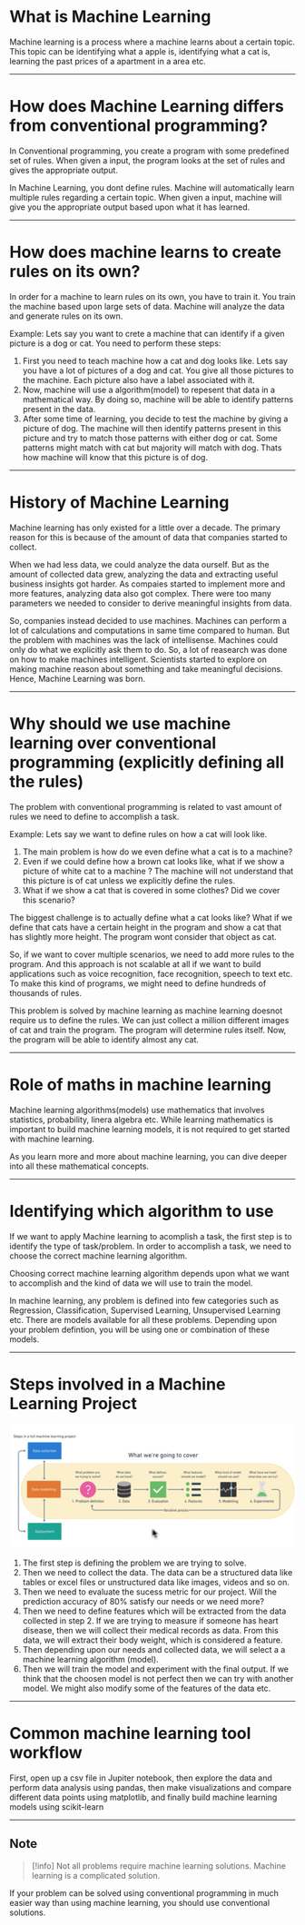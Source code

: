 
# What is Machine Learning

Machine learning is a process where a machine learns about a certain topic. This topic can be identifying what a apple is, identifying what a cat is, learning the past prices of a apartment in a area etc.

---
# How does Machine Learning differs from conventional programming?

In Conventional programming, you create a program with some predefined set of rules. When given a input, the program looks at the set of rules and gives the appropriate output.

In Machine Learning, you dont define rules. Machine will automatically learn multiple rules regarding a certain topic. When given a input, machine will give you the appropriate output based upon what it has learned.

---
# How does machine learns to create rules on its own?

In order for a machine to learn rules on its own, you have to train it. You train the machine based upon large sets of data. Machine will analyze the data and generate rules on its own.

Example: Lets say you want to crete a machine that can identify if a given picture is a dog or cat. You need to perform these steps:

1. First you need to teach machine how a cat and dog looks like. Lets say you have a lot of pictures of a dog and cat. You give all those pictures to the machine. Each picture also have a label associated with it.
2. Now, machine will use a algorithm(model) to repesent that data in a mathematical way. By doing so, machine will be able to identify patterns present in the data.
3. After some time of learning, you decide to test the machine by giving a picture of dog. The machine will then identify patterns present in this picture and try to match those patterns with either dog or cat. Some patterns might match with cat but majority will match with dog. Thats how machine will know that this picture is of dog. 

---
# History of Machine Learning

Machine learning has only existed for a little over a decade. The primary reason for this is because of the amount of data that companies started to collect.

When we had less data, we could analyze the data ourself. But as the amount of collected data grew, analyzing the data and extracting useful business insights got harder. As compaies started to implement more and more features, analyzing data also got complex. There were too many parameters we needed to consider to derive meaningful insights from data.

So, companies instead decided to use machines. Machines can perform a lot of calculations and computations in same time compared to human. But the problem with machines was the lack of intellisense. Machines could only do what we explicitly ask them to do. So, a lot of reasearch was done on how to make machines intelligent. Scientists started to explore on making machine reason about something and take meaningful decisions. Hence, Machine Learning was born.

---
# Why should we use machine learning over conventional programming (explicitly defining all the rules)

The problem with conventional programming is related to vast amount of rules we need to define to accomplish a task.

Example: Lets say we want to define rules on how a cat will look like.

1. The main problem is how do we even define what a cat is to a machine?
2. Even if we could define how a brown cat looks like, what if we show a picture of white cat to a machine ? The machine will not understand that this picture is of cat unless we explicitly define the rules.
3. What if we show a cat that is covered in some clothes? Did we cover this scenario?

The biggest challenge is to actually define what a cat looks like? What if we define that cats have a certain height in the program and show a cat that has slightly more height. The program wont consider that object as cat.

So, if we want to cover multiple scenarios, we need to add more rules to the program. And this approach is not scalable at all if we want to build applications such as voice recognition, face recognition, speech to text etc. To make this kind of programs, we might need to define hundreds of thousands of rules.

This problem is solved by machine learning as machine learning doesnot require us to define the rules. We can just collect a million different images of cat and train the program. The program will determine rules itself. Now, the program will be able to identify almost any cat.

---
# Role of maths in machine learning

Machine learning algorithms(models) use mathematics that involves statistics, probability, linera algebra etc. While learning mathematics is important to build machine learning models, it is not required to get started with machine learning.

As you learn more and more about machine learning, you can dive deeper into all these mathematical concepts.

---
# Identifying which algorithm to use

If we want to apply Machine learning to acomplish a task, the first step is to identify the type of task/problem. In order to accomplish a task, we need to choose the correct machine learning algorithm.

Choosing correct machine learning algorithm depends upon what we want to accomplish and the kind of data we will use to train the model.

In machine learning, any problem is defined into few categories such as Regression, Classification, Supervised Learning, Unsupervised Learning etc. There are models available for all these problems. Depending upon your problem defintion, you will be using one or combination of these models.

---
# Steps involved in a Machine Learning Project

![Steps involved in a machine learning project](../assets/images/machine-learning-steps.png)

1. The first step is defining the problem we are trying to solve.
2. Then we need to collect the data. The data can be a structured data like tables or excel files or unstructured data like images, videos and so on.
3. Then we need to evaluate the sucess metric for our project. Will the prediction accuracy of 80% satisfy our needs or we need more?
4. Then we need to define features which will be extracted from the data collected in step 2. If we are trying to measure if someone has heart disease, then we will collect their medical records as data. From this data, we will extract their body weight, which is considered a feature.
5. Then depending upon our needs and collected data, we will select a a machine learning algorithm (model).
6. Then we will train the model and experiment with the final output. If we think that the choosen model is not perfect then we can try with another model. We might also modify some of the features of the data etc.

---
# Common machine learning tool workflow

First, open up a csv file in Jupiter notebook, then explore the data and perform data analysis using pandas, then make visualizations and compare different data points using matplotlib, and finally build machine learning models using scikit-learn

---
## Note

 > [!info]
 > Not all problems require machine learning solutions. Machine learning is a complicated solution.
 
 If your problem can be solved using conventional programming in much easier way than using machine learning, you should use conventional solutions.


